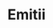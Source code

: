 ---
title: Emitii
layout: post
image: "/assets/images/projects/emitii.png"
description: Manage your projects, track time, and measure your productivity with TrackingTime. Try it for free. No set-up or cancellation fees, no credit card required!
technology: Ruby on Rails, MySQL
available_on: Web
type: Project Management
permalink: /emitii/
website_link: https://emitii.com/
---